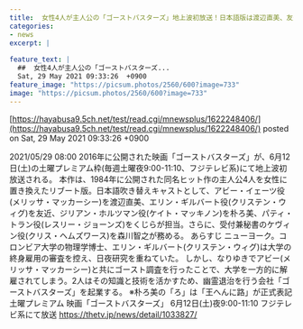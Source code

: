 ```yaml
---
title:  女性4人が主人公の「ゴーストバスターズ」地上波初放送！日本語版は渡辺直美、友近ら  
categories:
- news
excerpt: |
  
feature_text: |
  ##  女性4人が主人公の「ゴーストバスターズ...
  Sat, 29 May 2021 09:33:26  +0900
feature_image: "https://picsum.photos/2560/600?image=733"
image: "https://picsum.photos/2560/600?image=733"
---
```


[https://hayabusa9.5ch.net/test/read.cgi/mnewsplus/1622248406/](https://hayabusa9.5ch.net/test/read.cgi/mnewsplus/1622248406/)
posted on Sat, 29 May 2021 09:33:26  +0900

<!--more-->

2021/05/29 08:00 2016年に公開された映画「ゴーストバスターズ」が、6月12日(土)の土曜プレミアム枠(毎週土曜夜9:00-11:10、フジテレビ系)にて地上波初放送される。 本作は、1984年に公開された同名ヒット作の主人公4人を女性に置き換えたリブート版。日本語吹き替えキャストとして、アビー・イェーツ役(メリッサ・マッカーシー)を渡辺直美、エリン・ギルバート役(クリステン・ウィグ)を友近、ジリアン・ホルツマン役(ケイト・マッキノン)を朴ろ美、パティ・トラン役(レスリー・ジョーンズ)をくじらが担当。さらに、受付兼秘書のケヴィン役(クリス・ヘムズワース)を森川智之が務める。 あらすじ ニューヨーク。コロンビア大学の物理学博士、エリン・ギルバート(クリステン・ウィグ)は大学の終身雇用の審査を控え、日夜研究を重ねていた。 しかし、なりゆきでアビー(メリッサ・マッカーシー)と共にゴースト調査を行ったことで、大学を一方的に解雇されてしまう。2人はその知識と技術を活かすため、幽霊退治を行う会社「ゴーストバスターズ」を起業する。 ※朴ろ美の「ろ」は「王へんに路」が正式表記 土曜プレミアム 映画「ゴーストバスターズ」 6月12日(土)夜9:00-11:10 フジテレビ系にて放送 https://thetv.jp/news/detail/1033827/
